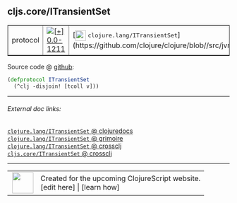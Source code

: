 ## cljs.core/ITransientSet



 <table border="1">
<tr>
<td>protocol</td>
<td><a href="https://github.com/cljsinfo/cljs-api-docs/tree/0.0-1211"><img valign="middle" alt="[+] 0.0-1211" title="Added in 0.0-1211" src="https://img.shields.io/badge/+-0.0--1211-lightgrey.svg"></a> </td>
<td>
[<img height="24px" valign="middle" src="http://i.imgur.com/1GjPKvB.png"> <samp>clojure.lang/ITransientSet</samp>](https://github.com/clojure/clojure/blob//src/jvm/clojure/lang/ITransientSet.java)
</td>
</tr>
</table>









Source code @ [github](https://github.com/clojure/clojurescript/blob/r2719/src/cljs/cljs/core.cljs#L390-L391):

```clj
(defprotocol ITransientSet
  (^clj -disjoin! [tcoll v]))
```

<!--
Repo - tag - source tree - lines:

 <pre>
clojurescript @ r2719
└── src
    └── cljs
        └── cljs
            └── <ins>[core.cljs:390-391](https://github.com/clojure/clojurescript/blob/r2719/src/cljs/cljs/core.cljs#L390-L391)</ins>
</pre>

-->

---



###### External doc links:

[`clojure.lang/ITransientSet` @ clojuredocs](http://clojuredocs.org/clojure.lang/ITransientSet)<br>
[`clojure.lang/ITransientSet` @ grimoire](http://conj.io/store/v1/org.clojure/clojure/1.7.0-beta3/clj/clojure.lang/ITransientSet/)<br>
[`clojure.lang/ITransientSet` @ crossclj](http://crossclj.info/fun/clojure.lang/ITransientSet.html)<br>
[`cljs.core/ITransientSet` @ crossclj](http://crossclj.info/fun/cljs.core.cljs/ITransientSet.html)<br>

---

 <table>
<tr><td>
<img valign="middle" align="right" width="48px" src="http://i.imgur.com/Hi20huC.png">
</td><td>
Created for the upcoming ClojureScript website.<br>
[edit here] | [learn how]
</td></tr></table>

[edit here]:https://github.com/cljsinfo/cljs-api-docs/blob/master/cljsdoc/cljs.core_ITransientSet.cljsdoc
[learn how]:https://github.com/cljsinfo/cljs-api-docs/wiki/cljsdoc-files

<!--

This information was too distracting to show to readers, but I'll leave it
commented here since it is helpful to:

- pretty-print the data used to generate this document
- and show how to retrieve that data



The API data for this symbol:

```clj
{:ns "cljs.core",
 :name "ITransientSet",
 :history [["+" "0.0-1211"]],
 :type "protocol",
 :full-name-encode "cljs.core_ITransientSet",
 :source {:code "(defprotocol ITransientSet\n  (^clj -disjoin! [tcoll v]))",
          :title "Source code",
          :repo "clojurescript",
          :tag "r2719",
          :filename "src/cljs/cljs/core.cljs",
          :lines [390 391]},
 :methods [{:name "-disjoin!",
            :signature ["[tcoll v]"],
            :docstring nil}],
 :full-name "cljs.core/ITransientSet",
 :clj-symbol "clojure.lang/ITransientSet"}

```

Retrieve the API data for this symbol:

```clj
;; from Clojure REPL
(require '[clojure.edn :as edn])
(-> (slurp "https://raw.githubusercontent.com/cljsinfo/cljs-api-docs/catalog/cljs-api.edn")
    (edn/read-string)
    (get-in [:symbols "cljs.core/ITransientSet"]))
```

-->
